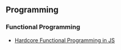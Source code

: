 ## Programming

### Functional Programming

* [Hardcore Functional Programming in JS](https://frontendmasters.com/courses/functional-javascript/) 
